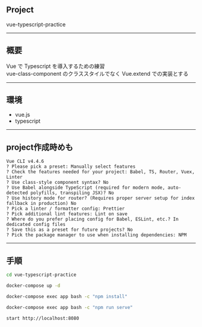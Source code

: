 ## Project
vue-typescript-practice

---
## 概要
Vue で Typescript を導入するための練習  
vue-class-component のクラススタイルでなく Vue.extend での実装とする  

---
## 環境
* vue.js
* typescript

---
## project作成時めも
```
Vue CLI v4.4.6
? Please pick a preset: Manually select features
? Check the features needed for your project: Babel, TS, Router, Vuex, Linter
? Use class-style component syntax? No
? Use Babel alongside TypeScript (required for modern mode, auto-detected polyfills, transpiling JSX)? No
? Use history mode for router? (Requires proper server setup for index fallback in production) No
? Pick a linter / formatter config: Prettier
? Pick additional lint features: Lint on save
? Where do you prefer placing config for Babel, ESLint, etc.? In dedicated config files
? Save this as a preset for future projects? No
? Pick the package manager to use when installing dependencies: NPM
```

---
## 手順

```bash
cd vue-typescript-practice

docker-compose up -d

docker-compose exec app bash -c "npm install"

docker-compose exec app bash -c "npm run serve"

start http://localhost:8080
```

